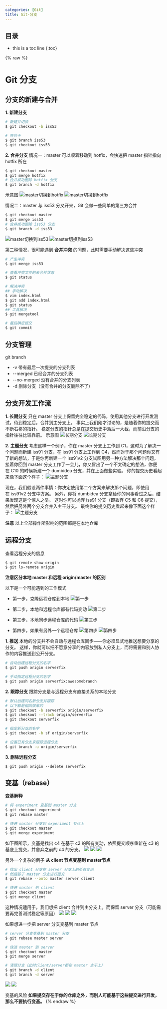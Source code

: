 ```yaml
---
categories: [Git]
title: Git-分支
---
```


## 目录
+ this is a toc line
{:toc}

{% raw %}

# Git 分支
## 分支的新建与合并
**1. 新建分支**
```bash
# 新建并切换
$ git checkout -b iss53

# 等价于
$ git branch iss53
$ git checkout iss53
```

**2. 合并分支**
情况一：master 可以顺着移动到 hotfix，会快速把 master 指针指向 hotfix 所在
```bash
$ git checkout master
$ git merge hotfix
# 合并成功删除 hotfix 分支
$ git branch -d hotfix
```
示意图
![master切换到hotfix](https://git-scm.com/book/en/v2/images/basic-branching-4.png)
![master切换到hotfix](https://git-scm.com/book/en/v2/images/basic-branching-5.png)

情况二：master 与 iss53 分叉开来，Git 会做一些简单的第三方合并
```bash
$ git checkout master
$ git merge iss53
# 合并成功删除 iss53 分支
$ git branch -d iss53
```
![master切换到iss53](https://git-scm.com/book/en/v2/images/basic-merging-1.png)
![master切换到iss53](https://git-scm.com/book/en/v2/images/basic-merging-2.png)

第二种情况，很可能遇到 **合并冲突** 的问题，此时需要手动解决这些冲突
```bash
# 产生冲突
$ git merge iss53

# 查看冲突文件的未合并状态
$ git status

# 解决冲突
## 手动解决
$ vim index.html
$ git add index.html
$ git status
## 工具解决
$ git mergetool

# 最后确定提交
$ git commit
```

## 分支管理
git branch
+ -v 带有最后一次提交的分支列表
+ --merged 已经合并的分支列表
+ --no-merged 没有合并的分支列表
+ -d 删除分支（没有合并的分支删除不了）

## 分支开发工作流
**1. 长期分支**
只在 master 分支上保留完全稳定的代码，使用其他分支进行开发测试，待到稳定后，合并到主分支上。
事实上我们刚才讨论的，是随着你的提交而不断右移的指针。 稳定分支的指针总是在提交历史中落后一大截，而前沿分支的指针往往比较靠前。
示意图
![长期分支](https://git-scm.com/book/en/v2/images/lr-branches-1.png)
![长期分支](https://git-scm.com/book/en/v2/images/lr-branches-2.png)

**2. 主题分支**
考虑这样一个例子，你在 master 分支上工作到 C1，这时为了解决一个问题而新建 iss91 分支，在 iss91 分支上工作到 C4，然而对于那个问题你又有了新的想法，于是你再新建一个 iss91v2 分支试图用另一种方法解决那个问题，接着你回到 master 分支工作了一会儿，你又冒出了一个不太确定的想法，你便在 C10 的时候新建一个 dumbidea 分支，并在上面做些实验。 你的提交历史看起来像下面这个样子：
![主题分支](https://git-scm.com/book/en/v2/images/topic-branches-1.png)

现在，我们假设两件事情：你决定使用第二个方案来解决那个问题，即使用在 iss91v2 分支中方案。 另外，你将 dumbidea 分支拿给你的同事看过之后，结果发现这是个惊人之举。 这时你可以抛弃 iss91 分支（即丢弃 C5 和 C6 提交），然后把另外两个分支合并入主干分支。 最终你的提交历史看起来像下面这个样子：
![主题分支](https://git-scm.com/book/en/v2/images/topic-branches-2.png)

**注意**
以上全部操作所影响的范围都是在本地仓库

## 远程分支
查看远程分支的信息
```bash
$ git remote show origin
$ git ls-remote origin
```

**注意区分本地 master 和远程 origin/master 的区别**

以下是一个可能遇到的工作模式
+ 第一步，克隆远程仓库到本地
![第一步](https://git-scm.com/book/en/v2/images/remote-branches-1.png)

+ 第二步，本地和远程仓库都有代码变动
![第二步](https://git-scm.com/book/en/v2/images/remote-branches-2.png)

+ 第三步，本地同步远程仓库的代码
![第三步](https://git-scm.com/book/en/v2/images/remote-branches-3.png)

+ 第四步，如果有另外一个远程仓库
![第四步](https://git-scm.com/book/en/v2/images/remote-branches-4.png)
![第四步](https://git-scm.com/book/en/v2/images/remote-branches-5.png)

**1. 推送**
本地的分支并不会自动与远程仓库同步——你必须显式地推送想要分享的分支。 这样，你就可以把不愿意分享的内容放到私人分支上，而将需要和别人协作的内容推送到公开分支。
```bash
# 自动创建远程分支的名字
$ git push origin serverfix

# 手动指定远程分支的名字
$ git push origin serverfix:awesomebranch
```

**2. 跟踪分支**
跟踪分支是与远程分支有直接关系的本地分支
```bash
# 默认创建同名新分支并跟踪
# 以下都是相同效果的
$ git checkout -b serverfix origin/serverfix
$ git checkout --track origin/serverfix
$ git checkout serverfix

# 指定新分支的名字
$ git checkout -b sf origin/serverfix

# 设置已有分支来跟踪远程分支
$ git branch -u origin/serverfix
```

**3. 删除远程分支**
```
$ git push origin --delete serverfix
```

## 变基（rebase）
**变基解释**
```bash
# 将 experiment 变基到 master 分支
$ git checkout experiment
$ git rebase master

# 快进 master 分支到 experiment 节点上
$ git checkout master
$ git merge experiment
```

如下图所示，变基是找出 c4 在基于 c2 的所有变动，依照提交顺序重新在 c3 的基底上提交，并舍弃之前的 c4 的分支。
![](https://git-scm.com/book/en/v2/images/basic-rebase-1.png)
![](https://git-scm.com/book/en/v2/images/basic-rebase-3.png)
![](https://git-scm.com/book/en/v2/images/basic-rebase-4.png)

另外一个复杂的例子
**从 client 节点变基到 master节点**
```bash
# 找出 client 分支在 server 分支上的所有变动
# 然后基于 master 分支进行提交
$ git rebase --onto master server client

# 快进 master 到 client
$ git checkout master
$ git merge client
```
这种情况适用于，我们想把 client 合并到主分支上，而保留 server 分支（可能需要再完善测试稳定等原因）
![](https://git-scm.com/book/en/v2/images/interesting-rebase-1.png)
![](https://git-scm.com/book/en/v2/images/interesting-rebase-2.png)
![](https://git-scm.com/book/en/v2/images/interesting-rebase-3.png)

如果想进一步把 server 分支变基到 master 节点
```bash
# server 分支变基到 master 分支
$ git rebase master server

# 快进 master 到 server
$ git checkout master
$ git merge server

# 清理分支（此时client/server都在 master 主干上）
$ git branch -d client
$ git branch -d server
```
![](https://git-scm.com/book/en/v2/images/interesting-rebase-4.png)
![](https://git-scm.com/book/en/v2/images/interesting-rebase-5.png)


变基的风险
**如果提交存在于你的仓库之外，而别人可能基于这些提交进行开发，那么不要执行变基。**
{% endraw %}
